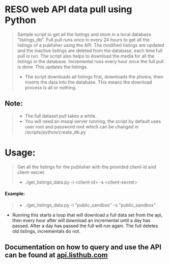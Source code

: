 # RESO web API data pull using Python
> Sample script to get all the listings and store in a local database "listings_db".
Full pull runs once in every 24 hours to get all the listings of a publisher using the API. The modified listings are updated and the inactive listings are deleted from the database, each time full pull is run. The script also helps to download the media for all the listings in the database.
Incremental runs every hour once the full pull is done. This updates the listings.
>- The script downloads all listings first, downloads the photos, then inserts the data into the database. This means the download process is all or nothing.
## Note:
>- The full dataset pull takes a while.
>- You will need an mssql server running, the script by default uses user root and password root which can be changed in /scripts/python/create_db.py

# Usage: 
>Get all the listings for the publisher with the provided client-id and client-secret.
>- ./get_listings_data.py -i &lt;client-id&gt; -s &lt;client-secret&gt;

#### Example:
>- ./get_listings_data.py -i "public_sandbox" -s "public_sandbox"
- Running this starts a loop that will download a full data set from the api, then every hour after will download an incremental until a day has passed. After a day has passed the full will run again. The full deletes old listings, incrementals do not.

## Documentation on how to query and use the API can be found at <a href="https://api.listhub.com">api.listhub.com</a>
